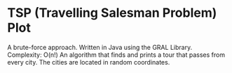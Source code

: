 # TSP (Travelling Salesman Problem) Plot

A brute-force approach. Written in Java using the GRAL Library. Complexity: O(n!)
An algorithm that finds and prints a tour that passes from every city.
The cities are located in random coordinates.
